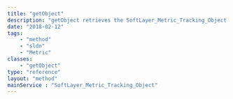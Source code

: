 ```yaml
---
title: "getObject"
description: "getObject retrieves the SoftLayer_Metric_Tracking_Object object whose ID number corresponds to the ID number of the init parameter passed to the SoftLayer_Metric_Tracking_Object service. You can only tracking objects that are associated with your SoftLayer account or services. "
date: "2018-02-12"
tags:
    - "method"
    - "sldn"
    - "Metric"
classes:
    - "getObject"
type: "reference"
layout: "method"
mainService : "SoftLayer_Metric_Tracking_Object"
---
```

